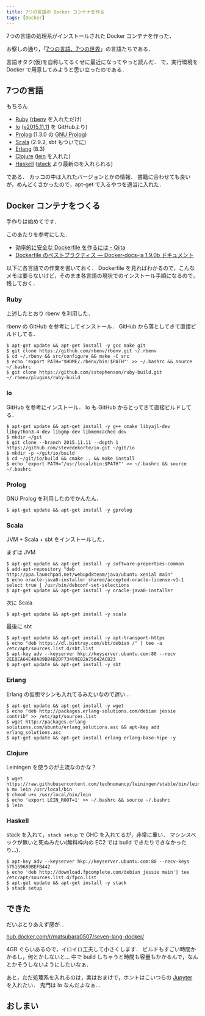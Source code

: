 ```yaml
---
title: 7つの言語の Docker コンテナを作る
tags: [Docker]
---
```


7つの言語の処理系がインストールされた Docker コンテナを作った．

お察しの通り，「[7つの言語、7つの世界](https://www.ohmsha.co.jp/book/9784274068577/)」の言語たちである．

言語オタク(仮)を自称してるくせに最近になってやっと読んだ．
で，実行環境を Docker で用意してみようと思い立ったのである．

## 7つの言語

もちろん

- [Ruby](https://www.ruby-lang.org) ([rbenv](https://github.com/rbenv/rbenv) を入れただけ)
- [Io](http://iolanguage.org/) ([v2015.11.11](https://github.com/stevedekorte/io/tree/2015.11.11) を GitHubより)
- [Prolog](http://www.gprolog.org/) (1.3.0 の [GNU Prolog](http://www.gprolog.org/))
- [Scala](https://www.scala-lang.org/) (2.9.2, sbt もついでに)
- [Erlang](https://www.erlang.org/) (8.3)
- [Clojure](https://clojure.org/) ([lein](https://leiningen.org/) を入れた)
- [Haskell](https://www.haskell.org/) ([stack](https://docs.haskellstack.org/en/stable/README/) より最新のを入れられる)

である．
カッコの中は入れたバージョンとかの情報．
書籍に合わせても良いが，めんどくさかったので，apt-get で入るやつを適当に入れた．

## Docker コンテナをつくる

手作りは始めてです．

このあたりを参考にした．

- [効率的に安全な Dockerfile を作るには - Qiita](http://qiita.com/pottava/items/452bf80e334bc1fee69a)
- [Dockerfile のベストプラクティス &mdash; Docker-docs-ja 1.9.0b ドキュメント](http://docs.docker.jp/engine/articles/dockerfile_best-practice.html)

以下に各言語での作業を書いておく．
Dockerfile を見ればわかるので，こんなメモは要らないけど，そのまま各言語の現状でのインストール手順になるので，残しておく．

### Ruby

上述したとおり rbenv を利用した．

rbenv の GitHub を参考にしてインストール．
GitHub から落としてきて直接ビルドしてる．

```
$ apt-get update && apt-get install -y gcc make git
$ git clone https://github.com/rbenv/rbenv.git ~/.rbenv
$ cd ~/.rbenv && src/configure && make -C src
$ echo 'export PATH="$HOME/.rbenv/bin:$PATH"' >> ~/.bashrc && source ~/.bashrc
$ git clone https://github.com/sstephenson/ruby-build.git ~/.rbenv/plugins/ruby-build
```

### Io

GitHub を参考にインストール．
Io も GitHub からとってきて直接ビルドしてる．

```
$ apt-get update && apt-get install -y g++ cmake libyajl-dev libpython3.4-dev libgmp-dev libmemcached-dev
$ mkdir ~/git
$ git clone --branch 2015.11.11 --depth 1 https://github.com/stevedekorte/io.git ~/git/io
$ mkdir -p ~/git/io/build
$ cd ~/git/io/build && cmake .. && make install
$ echo 'export PATH="/usr/local/bin:$PATH"' >> ~/.bashrc && source ~/.bashrc
```

### Prolog

GNU Prolog を利用したのでかんたん．

```
$ apt-get update && apt-get install -y gprolog
```

### Scala

JVM + Scala + sbt をインストールした．

まずは JVM

```
$ apt-get update && apt-get install -y software-properties-common
$ add-apt-repository "deb http://ppa.launchpad.net/webupd8team/java/ubuntu xenial main"
$ echo oracle-java8-installer shared/accepted-oracle-license-v1-1 select true | /usr/bin/debconf-set-selections
$ apt-get update && apt-get install -y oracle-java8-installer
```

次に Scala

```
$ apt-get update && apt-get install -y scala
```

最後に sbt

```
$ apt-get update && apt-get install -y apt-transport-https
$ echo "deb https://dl.bintray.com/sbt/debian /" | tee -a /etc/apt/sources.list.d/sbt.list
$ apt-key adv --keyserver hkp://keyserver.ubuntu.com:80 --recv 2EE0EA64E40A89B84B2DF73499E82A75642AC823
$ apt-get update && apt-get install -y sbt
```

### Erlang

Erlang の仮想マシンも入れてるみたいなので遅い...

```
$ apt-get update && apt-get install -y wget
$ echo "deb http://packages.erlang-solutions.com/debian jessie contrib" >> /etc/apt/sources.list
$ wget http://packages.erlang-solutions.com/ubuntu/erlang_solutions.asc && apt-key add erlang_solutions.asc
$ apt-get update && apt-get install erlang erlang-base-hipe -y
```

### Clojure

Leiningen を使うのが主流なのかな？

```
$ wget https://raw.githubusercontent.com/technomancy/leiningen/stable/bin/lein
$ mv lein /usr/local/bin
$ chmod u+x /usr/local/bin/lein
$ echo 'export LEIN_ROOT=1' >> ~/.bashrc && source ~/.bashrc
$ lein
```

### Haskell

stack を入れて，`stack setup` で GHC を入れてるが，非常に重い．
マシンスペックが無いと死ぬみたい(無料枠内の EC2 では build できたりできなかったり...)．

```
$ apt-key adv --keyserver hkp://keyserver.ubuntu.com:80 --recv-keys 575159689BEFB442
$ echo 'deb http://download.fpcomplete.com/debian jessie main'| tee /etc/apt/sources.list.d/fpco.list
$ apt-get update && apt-get install -y stack
$ stack setup
```

## できた

だいぶとりあえず感が...

[hub.docker.com/r/matsubara0507/seven-lang-docker/](https://hub.docker.com/r/matsubara0507/seven-lang-docker/)

4GB ぐらいあるので，イロイロ工夫して小さくします．
ビルドもすごい時間かかるし，何とかしないと...
中で build しちゃうと時間も容量もかかるんで，なんとかそうしないようにしたいなぁ．

あと，ただ処理系を入れるのは，実はおまけで，ホントはこいつらの [Jupyter](http://jupyter.org/) を入れたい．
鬼門は Io なんだよなぁ...

## おしまい
